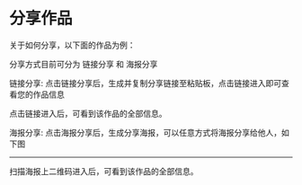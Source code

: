 # 分享作品

关于如何分享，以下面的作品为例：

分享方式目前可分为 链接分享 和 海报分享

链接分享: 点击链接分享后，生成并复制分享链接至粘贴板，点击链接进入即可查看您的作品信息

&#x20;

点击链接进入后，可看到该作品的全部信息。

海报分享: 点击海报分享后，生成分享海报，可以任意方式将海报分享给他人，如下图

****

扫描海报上二维码进入后，可看到该作品的全部信息。
